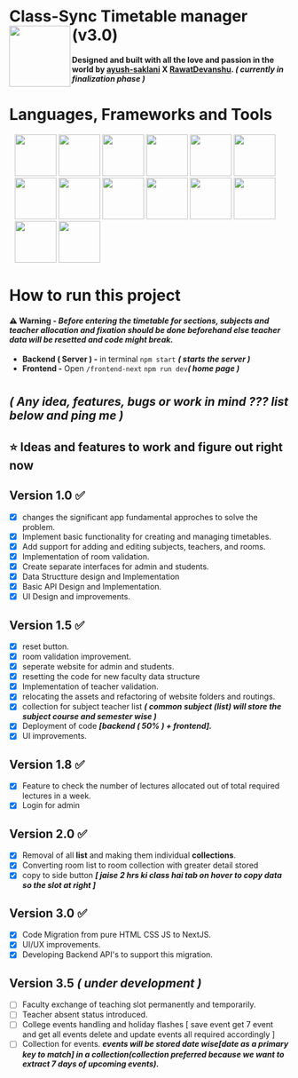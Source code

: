 # **Class-Sync Timetable manager (v3.0)** <img src="frontend/assets/image/logo.png" height="110" align="left"/>

**Designed and built with all the love and passion in the world by
<a class="link-danger" href="https://github.com/ayush-saklani"><b>ayush-saklani</b></a>
<b>X</b>
<a class="link-primary" href="https://github.com/RawatDevanshu"><b>RawatDevanshu</b></a>.
_( currently in finalization phase )_**

# **Languages, Frameworks and Tools**

<div align="left" style="margin: 10px;">
<img src="https://cdn.jsdelivr.net/gh/devicons/devicon@latest/icons/nextjs/nextjs-original.svg" height="75"/>
<img src="https://cdn.jsdelivr.net/gh/devicons/devicon@latest/icons/typescript/typescript-original.svg" height="75"/>
<img src="https://cdn.jsdelivr.net/gh/devicons/devicon@latest/icons/javascript/javascript-original.svg" height="75"/>
<img src="https://devicon-website.vercel.app/api/nodejs/original.svg" height="75"/>
<img src="./assets/img/expressjs-logo.png"height="75"/>
<img src="https://devicon-website.vercel.app/api/tailwindcss/plain.svg" height="75"/>
<img src="https://cdn.jsdelivr.net/gh/devicons/devicon@latest/icons/bootstrap/bootstrap-original.svg"height="75"/>
<img src="https://cdn.jsdelivr.net/gh/devicons/devicon@latest/icons/mongodb/mongodb-original-wordmark.svg" height="75"/>
<img src="https://cdn.jsdelivr.net/gh/devicons/devicon@latest/icons/mongoose/mongoose-original-wordmark.svg" height="75"/>
<img src="https://cdn.jsdelivr.net/gh/devicons/devicon@latest/icons/azure/azure-original.svg" height="75"/>
<img src="./assets/img/vercel-logo.png"height="75"/>
<img src="https://cdn.jsdelivr.net/gh/devicons/devicon@latest/icons/npm/npm-original-wordmark.svg" height="75"/>
<img src="https://cdn.jsdelivr.net/gh/devicons/devicon@latest/icons/postman/postman-original.svg"height=75/>
<img src="https://cdn.jsdelivr.net/gh/devicons/devicon@latest/icons/json/json-plain.svg" height="75"/>
<!-- <img src="https://cdn.jsdelivr.net/gh/devicons/devicon@latest/icons/react/react-original.svg" height="75"/> -->
<!-- <img src="https://cdn.jsdelivr.net/gh/devicons/devicon@latest/icons/nextjs/nextjs-original.svg" height=75/> -->
</div>

# How to run this project

#### ⚠️ Warning - _Before entering the timetable for sections, subjects and teacher allocation and fixation should be done beforehand else teacher data will be resetted and code might break._

- **Backend ( Server ) -** in terminal `npm start` **_( starts the server )_**
- **Frontend -** Open `/frontend-next` `npm run dev`**_( home page )_**

#

## _( Any idea, features, bugs or work in mind ??? list below and ping me )_

## ⭐ Ideas and features to work and figure out right now

## Version 1.0 ✅

- [x] changes the significant app fundamental approches to solve the problem.
- [x] Implement basic functionality for creating and managing timetables.
- [x] Add support for adding and editing subjects, teachers, and rooms.
- [x] Implementation of room validation.
- [x] Create separate interfaces for admin and students.
- [x] Data Structture design and Implementation
- [x] Basic API Design and Implementation.
- [x] UI Design and improvements.

## Version 1.5 ✅

- [x] reset button.
- [x] room validation improvement.
- [x] seperate website for admin and students.
- [x] resetting the code for new faculty data structure
- [x] Implementation of teacher validation.
- [x] relocating the assets and refactoring of website folders and routings.
- [x] collection for subject teacher list **_( common subject (list) will store the subject course and semester wise )_**
- [x] Deployment of code **_[backend ( 50% ) + frontend]._**
- [x] UI improvements.

## Version 1.8 ✅

- [x] Feature to check the number of lectures allocated out of total required lectures in a week.
- [x] Login for admin

## Version 2.0 ✅

- [x] Removal of all **list** and making them individual **collections**.
- [x] Converting room list to room collection with greater detail stored
- [x] copy to side button **_[ jaise 2 hrs ki class hai tab on hover to copy data so the slot at right ]_**

## Version 3.0 ✅
- [x] Code Migration from pure HTML CSS JS to NextJS.
- [x] UI/UX improvements.
- [x] Developing Backend API's to support this migration.
## Version 3.5  _( under development )_
- [ ] Faculty exchange of teaching slot permanently and temporarily.
- [ ] Teacher absent status introduced.
- [ ] College events handling and holiday flashes [ save event get 7 event and get all events delete and update events all required accordingly ]
- [ ] Collection for events.
      **_events will be stored date wise[date as a primary key to match] in a collection(collection preferred because we want to extract 7 days of upcoming events)._**
